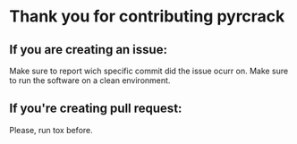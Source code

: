 Thank you for contributing pyrcrack
========================================================

## If you are creating an issue:

Make sure to report wich specific commit did the issue ocurr on.
Make sure to run the software on a clean environment.

## If you're creating pull request:

Please, run tox before.

